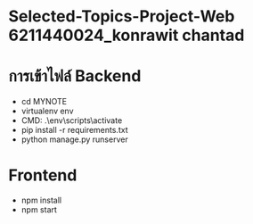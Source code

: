 # Selected-Topics-Project-Web 6211440024_konrawit chantad

# การเข้าไฟล์ Backend

* cd MYNOTE
* virtualenv env
* CMD: .\env\scripts\activate
* pip install -r requirements.txt
* python manage.py runserver

# Frontend

* npm install 
* npm start


